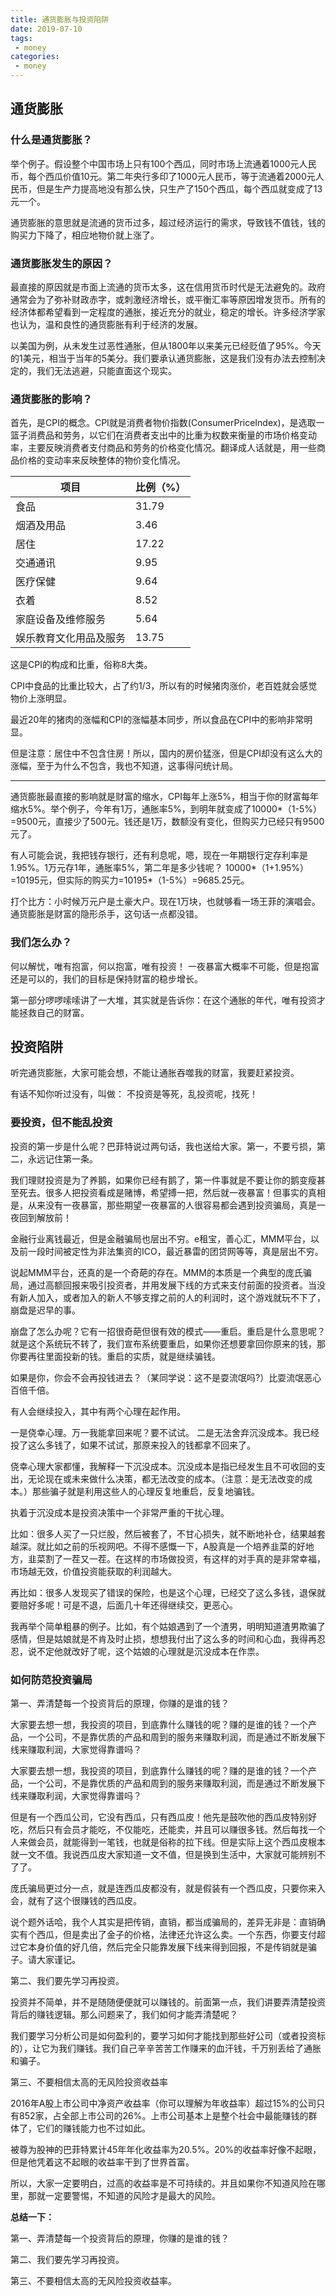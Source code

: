 ```yaml
---
title: 通货膨胀与投资陷阱
date: 2019-07-10
tags:
 - money     
categories: 
 - money
---
```


## 通货膨胀

### 什么是通货膨胀？

举个例子。假设整个中国市场上只有100个西瓜，同时市场上流通着1000元人民币，每个西瓜价值10元。第二年央行多印了1000元人民币，等于流通着2000元人民币，但是生产力提高地没有那么快，只生产了150个西瓜，每个西瓜就变成了13元一个。

通货膨胀的意思就是流通的货币过多，超过经济运行的需求，导致钱不值钱，钱的购买力下降了，相应地物价就上涨了。

### 通货膨胀发生的原因？

最直接的原因就是市面上流通的货币太多，这在信用货币时代是无法避免的。政府通常会为了弥补财政赤字，或刺激经济增长，或平衡汇率等原因增发货币。所有的经济体都希望看到一定程度的通胀，接近充分的就业，稳定的增长。许多经济学家也认为，温和良性的通货膨胀有利于经济的发展。

以美国为例，从未发生过恶性通胀，但从1800年以来美元已经贬值了95%。今天的1美元，相当于当年的5美分。我们要承认通货膨胀，这是我们没有办法去控制决定的，我们无法逃避，只能直面这个现实。

### 通货膨胀的影响？

首先，是CPI的概念。CPI就是消费者物价指数(ConsumerPriceIndex)，是选取一篮子消费品和劳务，以它们在消费者支出中的比重为权数来衡量的市场价格变动率，主要反映消费者支付商品和劳务的价格变化情况。翻译成人话就是，用一些商品价格的变动率来反映整体的物价变化情况。

|项目|比例（%）|
|-|-|
|食品|31.79|
|烟酒及用品|3.46|
|居住|17.22|
|交通通讯|9.95|
|医疗保健|9.64|
|衣着|8.52|
|家庭设备及维修服务|5.64|
|娱乐教育文化用品及服务|13.75|

这是CPI的构成和比重，俗称8大类。

CPI中食品的比重比较大，占了约1/3，所以有的时候猪肉涨价，老百姓就会感觉物价上涨明显。

最近20年的猪肉的涨幅和CPI的涨幅基本同步，所以食品在CPI中的影响非常明显。

但是注意：居住中不包含住房！所以，国内的房价猛涨，但是CPI却没有这么大的涨幅，至于为什么不包含，我也不知道，这事得问统计局。

---

通货膨胀最直接的影响就是财富的缩水，CPI每年上涨5%，相当于你的财富每年缩水5%。举个例子，今年有1万，通胀率5%，到明年就变成了10000*（1-5%）=9500元，直接少了500元。钱还是1万，数额没有变化，但购买力已经只有9500元了。

有人可能会说，我把钱存银行，还有利息呢，嗯，现在一年期银行定存利率是1.95%。1万元存1年，通胀率5%，第二年是多少钱呢？ 10000*（1+1.95%）=10195元，但实际的购买力=10195*（1-5%）=9685.25元。

打个比方：小时候万元户是土豪大户。现在1万块，也就够看一场王菲的演唱会。通货膨胀是财富的隐形杀手，这句话一点都没错。

### 我们怎么办？

何以解忧，唯有抱富，何以抱富，唯有投资！ 一夜暴富大概率不可能，但是抱富还是可以的，我们的目标是保持财富的稳步增长。

第一部分啰啰嗦嗦讲了一大堆，其实就是告诉你：在这个通胀的年代，唯有投资才能拯救自己的财富。

## 投资陷阱

听完通货膨胀，大家可能会想，不能让通胀吞噬我的财富，我要赶紧投资。

有话不知你听过没有，叫做： 不投资是等死，乱投资呢，找死！

### 要投资，但不能乱投资

投资的第一步是什么呢？巴菲特说过两句话，我也送给大家。第一，不要亏损，第二，永远记住第一条。

我们理财投资是为了养鹅，如果你已经有鹅了，第一件事就是不要让你的鹅变瘦甚至死去。很多人把投资看成是赌博，希望搏一把，然后就一夜暴富！但事实的真相是，从来没有一夜暴富，那些期望一夜暴富的人很容易都会遇到投资骗局，真是一夜回到解放前！

金融行业离钱最近，但是金融骗局也层出不穷。e租宝，善心汇，MMM平台，以及前一段时间被定性为非法集资的ICO，最近暴雷的团贷网等等，真是层出不穷。

说起MMM平台，还真的是一个奇葩的存在。MMM的本质是一个典型的庞氏骗局，通过高额回报来吸引投资者，并用发展下线的方式来支付前面的投资者。当没有新人加入，或者加入的新人不够支撑之前的人的利润时，这个游戏就玩不下了，崩盘是迟早的事。

崩盘了怎么办呢？它有一招很奇葩但很有效的模式——重启。重启是什么意思呢？就是这个系统玩不转了，我们宣布系统要重启，如果你还想要拿回你原来的钱，那你要再往里面投新的钱。重启的实质，就是继续骗钱。

如果是你，你会不会再投钱进去？（某同学说：这不是耍流氓吗?）比耍流氓恶心百倍千倍。

有人会继续投入，其中有两个心理在起作用。

一是侥幸心理。万一我能拿回来呢？要不试试。 二是无法舍弃沉没成本。我已经投了这么多钱了，如果不试试，那原来投入的钱都拿不回来了。

侥幸心理大家都懂，我解释一下沉没成本。沉没成本是指已经发生且不可收回的支出，无论现在或未来做什么决策，都无法改变的成本。（注意：是无法改变的成本。）那些骗子就是利用这些人的心理反复地重启，反复地骗钱。

执着于沉没成本是投资决策中一个非常严重的干扰心理。

比如：很多人买了一只烂股，然后被套了，不甘心损失，就不断地补仓，结果越套越深。就比如之前的乐视网吧。不得不感慨一下，A股真是一个培养韭菜的好地方，韭菜割了一茬又一茬。在这样的市场做投资，有这样的对手真的是非常幸福，市场越无效，价值投资能获取的利润越大。

再比如：很多人发现买了错误的保险，也是这个心理，已经交了这么多钱，退保就要赔好多呢！可是不退，后面几十年还得继续交，更恶心。

我再举个简单粗暴的例子。比如，有个姑娘遇到了一个渣男，明明知道渣男欺骗了感情，但是姑娘就是不肯及时止损，想想我付出了这么多的时间和心血，我得再忍忍，说不定他就改好了呢，这个姑娘的心理就是沉没成本在作祟。

### 如何防范投资骗局

第一、弄清楚每一个投资背后的原理，你赚的是谁的钱？

大家要去想一想，我投资的项目，到底靠什么赚钱的呢？赚的是谁的钱？一个产品，一个公司，不是靠优质的产品和周到的服务来赚取利润，而是通过不断发展下线来赚取利润，大家觉得靠谱吗？

大家要去想一想，我投资的项目，到底靠什么赚钱的呢？赚的是谁的钱？一个产品，一个公司，不是靠优质的产品和周到的服务来赚取利润，而是通过不断发展下线来赚取利润，大家觉得靠谱吗？

但是有一个西瓜公司，它没有西瓜，只有西瓜皮！他先是鼓吹他的西瓜皮特别好吃，然后只有会员才能吃，不仅能吃，还能卖，并且可以赚很多钱。然后每找一个人来做会员，就能得到一笔钱，也就是俗称的拉下线。但是实际上这个西瓜皮根本就一文不值。我说西瓜皮大家知道一文不值，但是换到生活中，大家就可能辨别不了了。

庞氏骗局更过分一点，就是连西瓜皮都没有，就是假装有一个西瓜皮，只要你来入会，就有了这个很赚钱的西瓜皮。

说个题外话哈，我个人其实是把传销，直销，都当成骗局的，差异无非是：直销确实有个西瓜，但是卖出了金子的价格，法律还允许这么卖。一个东西，你要支付超过它本身价值的好几倍，然后完全只能靠发展下线来得到回报，不是传销就是骗子。请大家谨记。

第二、我们要先学习再投资。

投资并不简单，并不是随随便便就可以赚钱的。前面第一点，我们讲要弄清楚投资背后的赚钱逻辑。那么问题来了，我们如何才能弄清楚呢？

我们要学习分析公司是如何盈利的，要学习如何才能找到那些好公司（或者投资标的），让它为我们赚钱。我们自己辛辛苦苦工作赚来的血汗钱，千万别丢给了通胀和骗子。

第三、不要相信太高的无风险投资收益率

2016年A股上市公司中净资产收益率（你可以理解为年收益率）超过15%的公司只有852家，占全部上市公司的26%。上市公司基本上是整个社会中最能赚钱的群体了，它们的赚钱能力也不过如此。

被尊为股神的巴菲特累计45年年化收益率为20.5%。20%的收益率好像不起眼，但是他凭着这不起眼的收益率干到了世界首富。

所以，大家一定要明白，过高的收益率是不可持续的。并且如果你不知道风险在哪里，那就一定要警惕，不知道的风险才是最大的风险。

**总结一下：**

第一、弄清楚每一个投资背后的原理，你赚的是谁的钱？

第二、我们要先学习再投资。

第三、不要相信太高的无风险投资收益率。


